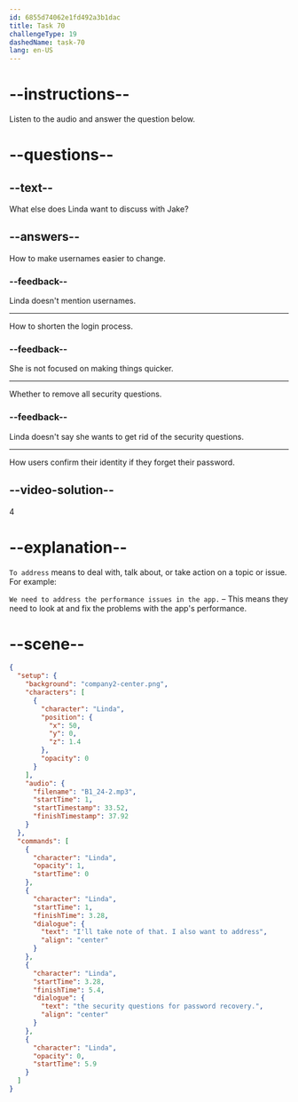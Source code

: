 ```yaml
---
id: 6855d74062e1fd492a3b1dac
title: Task 70
challengeType: 19
dashedName: task-70
lang: en-US
---
```


<!-- (Audio) Linda: I'll take note of that. I also want to address the security questions for password recovery. -->

# --instructions--

Listen to the audio and answer the question below.

# --questions--

## --text--

What else does Linda want to discuss with Jake?

## --answers--

How to make usernames easier to change.

### --feedback--

Linda doesn't mention usernames.

---

How to shorten the login process.

### --feedback--

She is not focused on making things quicker.

---

Whether to remove all security questions.

### --feedback--

Linda doesn't say she wants to get rid of the security questions.

---

How users confirm their identity if they forget their password.

## --video-solution--

4

# --explanation--

`To address` means to deal with, talk about, or take action on a topic or issue. For example:

`We need to address the performance issues in the app.` – This means they need to look at and fix the problems with the app's performance.

# --scene--

```json
{
  "setup": {
    "background": "company2-center.png",
    "characters": [
      {
        "character": "Linda",
        "position": {
          "x": 50,
          "y": 0,
          "z": 1.4
        },
        "opacity": 0
      }
    ],
    "audio": {
      "filename": "B1_24-2.mp3",
      "startTime": 1,
      "startTimestamp": 33.52,
      "finishTimestamp": 37.92
    }
  },
  "commands": [
    {
      "character": "Linda",
      "opacity": 1,
      "startTime": 0
    },
    {
      "character": "Linda",
      "startTime": 1,
      "finishTime": 3.28,
      "dialogue": {
        "text": "I'll take note of that. I also want to address",
        "align": "center"
      }
    },
    {
      "character": "Linda",
      "startTime": 3.28,
      "finishTime": 5.4,
      "dialogue": {
        "text": "the security questions for password recovery.",
        "align": "center"
      }
    },
    {
      "character": "Linda",
      "opacity": 0,
      "startTime": 5.9
    }
  ]
}
```
